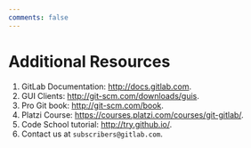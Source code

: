 ```yaml
---
comments: false
---
```


# Additional Resources

1. GitLab Documentation: <http://docs.gitlab.com>.
1. GUI Clients: <http://git-scm.com/downloads/guis>.
1. Pro Git book: <http://git-scm.com/book>.
1. Platzi Course: <https://courses.platzi.com/courses/git-gitlab/>.
1. Code School tutorial: <http://try.github.io/>.
1. Contact us at `subscribers@gitlab.com`.
